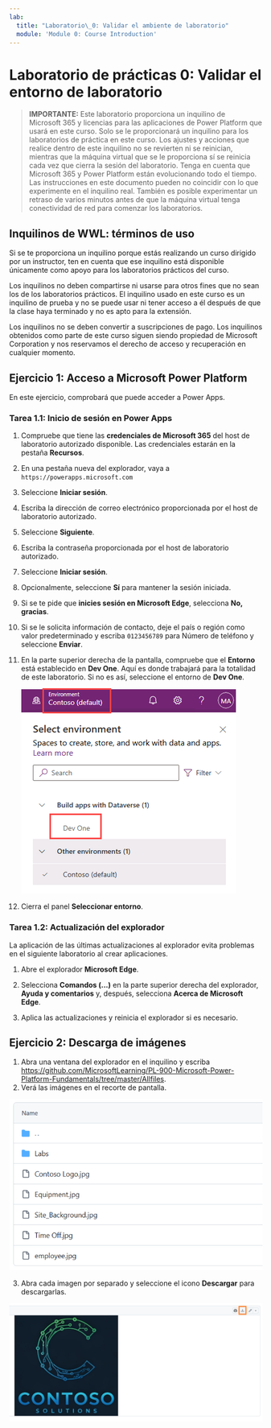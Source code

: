 ```yaml
---
lab:
  title: "Laboratorio\_0: Validar el ambiente de laboratorio"
  module: 'Module 0: Course Introduction'
---
```


# Laboratorio de prácticas 0: Validar el entorno de laboratorio

> **IMPORTANTE:** Este laboratorio proporciona un inquilino de Microsoft 365 y licencias para las aplicaciones de Power Platform que usará en este curso. Solo se le proporcionará un inquilino para los laboratorios de práctica en este curso. Los ajustes y acciones que realice dentro de este inquilino no se revierten ni se reinician, mientras que la máquina virtual que se le proporciona sí se reinicia cada vez que cierra la sesión del laboratorio. Tenga en cuenta que Microsoft 365 y Power Platform están evolucionando todo el tiempo. Las instrucciones en este documento pueden no coincidir con lo que experimente en el inquilino real. También es posible experimentar un retraso de varios minutos antes de que la máquina virtual tenga conectividad de red para comenzar los laboratorios.

## Inquilinos de WWL: términos de uso

Si se te proporciona un inquilino porque estás realizando un curso dirigido por un instructor, ten en cuenta que ese inquilino está disponible únicamente como apoyo para los laboratorios prácticos del curso.

Los inquilinos no deben compartirse ni usarse para otros fines que no sean los de los laboratorios prácticos. El inquilino usado en este curso es un inquilino de prueba y no se puede usar ni tener acceso a él después de que la clase haya terminado y no es apto para la extensión.

Los inquilinos no se deben convertir a suscripciones de pago. Los inquilinos obtenidos como parte de este curso siguen siendo propiedad de Microsoft Corporation y nos reservamos el derecho de acceso y recuperación en cualquier momento.

## Ejercicio 1: Acceso a Microsoft Power Platform

En este ejercicio, comprobará que puede acceder a Power Apps.

### Tarea 1.1: Inicio de sesión en Power Apps

1. Compruebe que tiene las **credenciales de Microsoft 365** del host de laboratorio autorizado disponible. Las credenciales estarán en la pestaña **Recursos**.

1. En una pestaña nueva del explorador, vaya a `https://powerapps.microsoft.com`

1. Seleccione **Iniciar sesión**.

1. Escriba la dirección de correo electrónico proporcionada por el host de laboratorio autorizado.

1. Seleccione **Siguiente**.

1. Escriba la contraseña proporcionada por el host de laboratorio autorizado.

1. Seleccione **Iniciar sesión**.

1. Opcionalmente, seleccione **Sí** para mantener la sesión iniciada.

1. Si se te pide que **inicies sesión en Microsoft Edge**, selecciona **No, gracias**.

1. Si se le solicita información de contacto, deje el país o región como valor predeterminado y escriba `0123456789` para Número de teléfono y seleccione **Enviar**.

1. En la parte superior derecha de la pantalla, compruebe que el **Entorno** está establecido en **Dev One**. Aquí es donde trabajará para la totalidad de este laboratorio. Si no es así, seleccione el entorno de **Dev One**.

    ![Selector de entorno.](media/select-dev-one-environment.png)

1. Cierra el panel **Seleccionar entorno**.

### Tarea 1.2: Actualización del explorador

La aplicación de las últimas actualizaciones al explorador evita problemas en el siguiente laboratorio al crear aplicaciones.

1. Abre el explorador **Microsoft Edge**.

1. Selecciona **Comandos (...)** en la parte superior derecha del explorador, **Ayuda y comentarios** y, después, selecciona **Acerca de Microsoft Edge**.

1. Aplica las actualizaciones y reinicia el explorador si es necesario.

## Ejercicio 2: Descarga de imágenes

1. Abra una ventana del explorador en el inquilino y escriba https://github.com/MicrosoftLearning/PL-900-Microsoft-Power-Platform-Fundamentals/tree/master/Allfiles.
2. Verá las imágenes en el recorte de pantalla.

![archivos de imagen.](media/images.png)

3. Abra cada imagen por separado y seleccione el icono **Descargar** para descargarlas.

![Botón Descargar imagen.](media/download-image.png)
